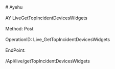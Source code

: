 <br>#     Ayehu</br>
<br>AY LiveGetTopIncidentDevicesWidgets</br>
<br>Method: Post</br>
<br>OperationID: Live_GetTopIncidentDevicesWidgets</br>
<br>EndPoint:</br>
<br>/Api/live/getTopIncidentDevicesWidgets</br>
